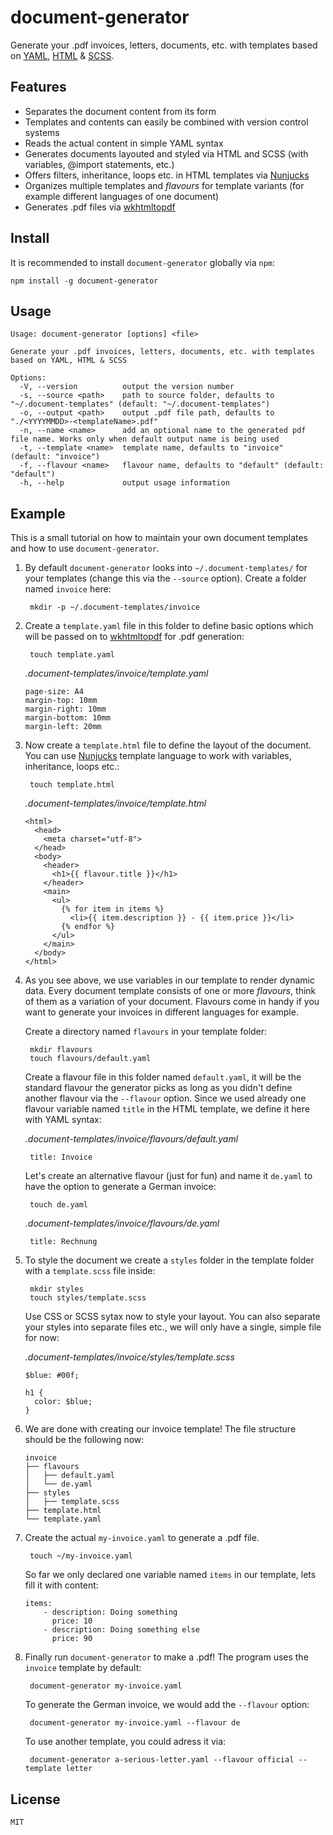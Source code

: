 # document-generator

Generate your .pdf invoices, letters, documents, etc. with templates based on [YAML](https://yaml.org/), [HTML](https://dev.w3.org/html5/html-author/) & [SCSS](https://sass-lang.com).

## Features

* Separates the document content from its form
* Templates and contents can easily be combined with version control systems
* Reads the actual content in simple YAML syntax
* Generates documents layouted and styled via HTML and SCSS (with variables, @import statements, etc.)
* Offers filters, inheritance, loops etc. in HTML templates via [Nunjucks](https://mozilla.github.io/nunjucks/)
* Organizes multiple templates and *flavours* for template variants (for example different languages of one document)
* Generates .pdf files via [wkhtmltopdf](https://wkhtmltopdf.org/)

## Install

It is recommended to install `document-generator` globally via `npm`:

    npm install -g document-generator

## Usage

```
Usage: document-generator [options] <file>

Generate your .pdf invoices, letters, documents, etc. with templates based on YAML, HTML & SCSS

Options:
  -V, --version          output the version number
  -s, --source <path>    path to source folder, defaults to "~/.document-templates" (default: "~/.document-templates")
  -o, --output <path>    output .pdf file path, defaults to "./<YYYYMMDD>-<templateName>.pdf"
  -n, --name <name>      add an optional name to the generated pdf file name. Works only when default output name is being used
  -t, --template <name>  template name, defaults to "invoice" (default: "invoice")
  -f, --flavour <name>   flavour name, defaults to "default" (default: "default")
  -h, --help             output usage information
```

## Example

This is a small tutorial on how to maintain your own document templates and how to use `document-generator`.

1. By default `document-generator` looks into `~/.document-templates/` for your templates (change this via the `--source` option). Create a folder named `invoice` here:

        mkdir -p ~/.document-templates/invoice

2. Create a `template.yaml` file in this folder to define basic options which will be passed on to [wkhtmltopdf](https://wkhtmltopdf.org/) for .pdf generation:

        touch template.yaml

    *.document-templates/invoice/template.yaml*

    ```
    page-size: A4
    margin-top: 10mm
    margin-right: 10mm
    margin-bottom: 10mm
    margin-left: 20mm
    ```

3. Now create a `template.html` file to define the layout of the document. You can use [Nunjucks](https://mozilla.github.io/nunjucks/) template language to work with variables, inheritance, loops etc.:

        touch template.html

    *.document-templates/invoice/template.html*

    ```
    <html>
      <head>
        <meta charset="utf-8">
      </head>
      <body>
        <header>
          <h1>{{ flavour.title }}</h1>
        </header>
        <main>
          <ul>
            {% for item in items %}
              <li>{{ item.description }} - {{ item.price }}</li>
            {% endfor %}
          </ul>
        </main>
      </body>
    </html>
    ```

4. As you see above, we use variables in our template to render dynamic data. Every document template consists of one or more *flavours*, think of them as a variation of your document. Flavours come in handy if you want to generate your invoices in different languages for example.

    Create a directory named `flavours` in your template folder:

        mkdir flavours
        touch flavours/default.yaml

    Create a flavour file in this folder named `default.yaml`, it will be the standard flavour the generator picks as long as you didn't define another flavour via the `--flavour` option. Since we used already one flavour variable named `title` in the HTML template, we define it here with YAML syntax:

    *.document-templates/invoice/flavours/default.yaml*

        title: Invoice

    Let's create an alternative flavour (just for fun) and name it `de.yaml` to have the option to generate a German invoice:
    
        touch de.yaml

    *.document-templates/invoice/flavours/de.yaml*

        title: Rechnung

5. To style the document we create a `styles` folder in the template folder with a `template.scss` file inside:

        mkdir styles
        touch styles/template.scss

    Use CSS or SCSS sytax now to style your layout. You can also separate your styles into separate files etc., we will only have a single, simple file for now:

    *.document-templates/invoice/styles/template.scss*

    ```
    $blue: #00f;

    h1 {
      color: $blue;
    }
    ```

6. We are done with creating our invoice template! The file structure should be the following now:

    ```
    invoice
    ├── flavours
    │   ├── default.yaml
    │   └── de.yaml
    ├── styles
    │   ├── template.scss
    ├── template.html
    └── template.yaml
    ```

7. Create the actual `my-invoice.yaml` to generate a .pdf file.

        touch ~/my-invoice.yaml

    So far we only declared one variable named `items` in our template, lets fill it with content:

    ```
    items:
        - description: Doing something
          price: 10
        - description: Doing something else
          price: 90
    ```

8. Finally run `document-generator` to make a .pdf! The program uses the `invoice` template by default:

        document-generator my-invoice.yaml

    To generate the German invoice, we would add the `--flavour` option:

        document-generator my-invoice.yaml --flavour de

    To use another template, you could adress it via:

        document-generator a-serious-letter.yaml --flavour official --template letter

## License

`MIT`
